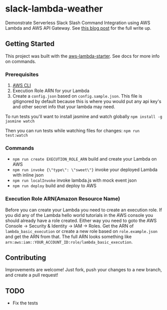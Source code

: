 # slack-lambda-weather
Demonstrate Serverless Slack Slash Command Integration using AWS Lambda and AWS API Gateway. See [this blog post](http://www.ryanray.me/serverless-slack-integrations) for the full write up.

## Getting Started
This project was built with the [aws-lambda-starter](https://github.com/ryanray/aws-lambda-starter). See docs for more info on commands.

### Prerequisites
1. [AWS CLI](https://aws.amazon.com/cli/)
2. Execution Role ARN for your Lambda
3. Create a `config.json` based on `config.sample.json`. This file is gitignored by default because this is where you would put any api key's and other secret info that your lambda may need.

To run tests you'll want to install jasmine and watch globally
`npm install -g jasmine watch`

Then you can run tests while watching files for changes:
`npm run test:watch`

### Commands
* `npm run create EXECUTION_ROLE_ARN` build and create your Lambda on AWS
* `npm run invoke {\"type\": \"sweet\"}` invoke your deployed Lambda with inline json
* `npm run localInvoke` invoke lambda.js with mock event json
* `npm run deploy` build and deploy to AWS

### Execution Role ARN(Amazon Resource Name)
Before you can create your Lambda you need to create an execution role. If you did any of the Lambda hello world tutorials in the AWS console you should already have a role created. Either way you need to goto the AWS Console -> Security & Identity -> IAM -> Roles. Get the ARN of `lambda_basic_execution` or create a new role based on `role.example.json` and get the ARN from that. The full ARN looks something like `arn:aws:iam::YOUR_ACCOUNT_ID:role/lambda_basic_execution`.

## Contributing
Improvements are welcome! Just fork, push your changes to a new branch, and create a pull request!

## TODO
* Fix the tests
